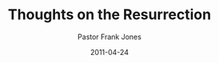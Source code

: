 ---
lunr: "true"
title: "Thoughts on the Resurrection"
author: "Pastor Frank Jones"
postDate: "04-24-2011"
date: 2011-04-24
category: "sermons"
slug: "2011/04/ThoughtsOnTheResurrection"
icon: microphone
audioLink: "ThoughtsOnTheResurrection"
tags: []
mp3: "ThoughtsOnTheResurrection/04242011.mp3"
ogg: "ThoughtsOnTheResurrection/04242011.ogg"
linkurl: "https://archive.org/download/ThoughtsOnTheResurrection/ThoughtsOnTheResurrection_files.xml"
ipath: "https://archive.org/download/ThoughtsOnTheResurrection/04242011.mp3"
layout: sermon.html
---